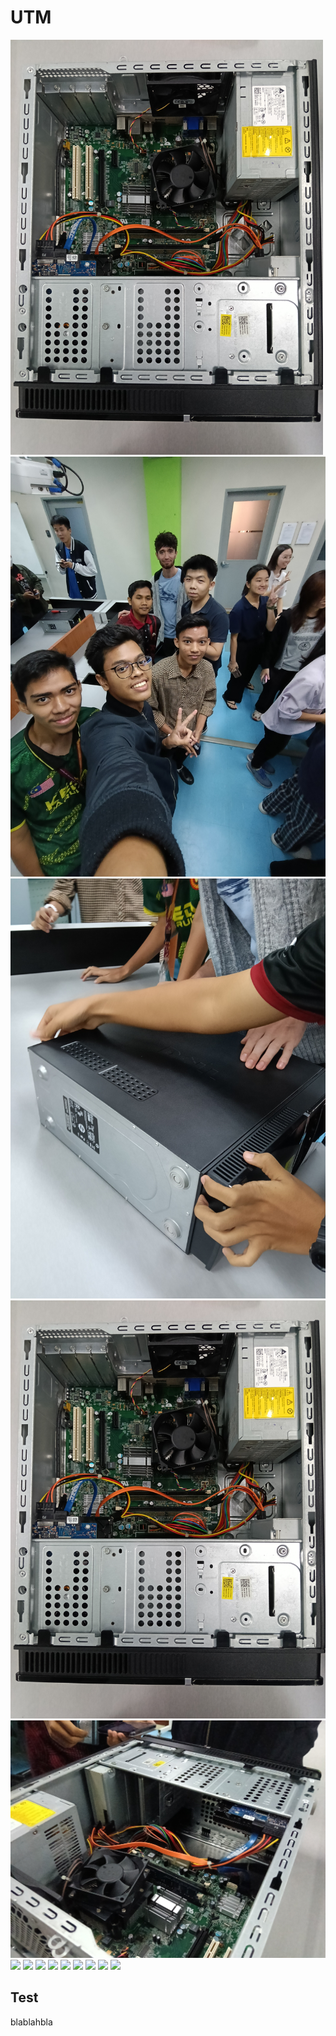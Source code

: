 # UTM
<img src="IMG20241106100623.jpg" width=500px>
<img src="ComputerAssembly/IMG20241106100223.jpg">
<img src="ComputerAssembly/IMG20241106100542.jpg">
<img src="ComputerAssembly/IMG20241106100623.jpg">
<img src="ComputerAssembly/IMG20241106100700.jpg">
<img src="ComputerAssembly/IMG20241106100154.jpg">
<img src="ComputerAssembly/IMG20241106100246.jpg">
<img src="ComputerAssembly/IMG20241106100454.jpg">
<img src="ComputerAssembly/IMG20241106100609.jpg">
<img src="ComputerAssembly/IMG20241106100848.jpg">
<img src="ComputerAssembly/IMG20241106100241.jpg">
<img src="ComputerAssembly/IMG20241106100620_01.jpg">
<img src="ComputerAssembly/IMG20241106100620.jpg">
<img src="ComputerAssembly/IMG20241106100621.jpg">



<h2>Test</h2>
<p>blablahbla</p>
